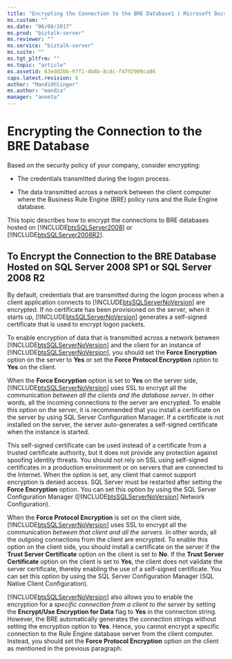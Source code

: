 ```yaml
---
title: "Encrypting the Connection to the BRE Database1 | Microsoft Docs"
ms.custom: ""
ms.date: "06/08/2017"
ms.prod: "biztalk-server"
ms.reviewer: ""
ms.service: "biztalk-server"
ms.suite: ""
ms.tgt_pltfrm: ""
ms.topic: "article"
ms.assetid: 63edd2bb-97f1-4b8b-8cdc-f4792909ca86
caps.latest.revision: 6
author: "MandiOhlinger"
ms.author: "mandia"
manager: "anneta"
---
```

# Encrypting the Connection to the BRE Database
Based on the security policy of your company, consider encrypting:  
  
-   The credentials transmitted during the logon process.  
  
-   The data transmitted across a network between the client computer where the Business Rule Engine (BRE) policy runs and the Rule Engine database.  
  
 This topic describes how to encrypt the connections to BRE databases hosted on [!INCLUDE[btsSQLServer2008](../includes/btssqlserver2008-md.md)] or [!INCLUDE[btsSQLServer2008R2](../includes/btssqlserver2008r2-md.md)].  
  
## To Encrypt the Connection to the BRE Database Hosted on SQL Server 2008 SP1 or SQL Server 2008 R2  
 By default, credentials that are transmitted during the logon process when a client application connects to [!INCLUDE[btsSQLServerNoVersion](../includes/btssqlservernoversion-md.md)] are encrypted. If no certificate has been provisioned on the server, when it starts up, [!INCLUDE[btsSQLServerNoVersion](../includes/btssqlservernoversion-md.md)] generates a self-signed certificate that is used to encrypt logon packets.  
  
 To enable encryption of data that is transmitted across a network between [!INCLUDE[btsSQLServerNoVersion](../includes/btssqlservernoversion-md.md)] and the client for an instance of [!INCLUDE[btsSQLServerNoVersion](../includes/btssqlservernoversion-md.md)], you should set the **Force Encryption** option on the server to **Yes** or set the **Force Protocol Encryption** option to **Yes** on the client.  
  
 When the **Force Encryption** option is set to **Yes** on the server side, [!INCLUDE[btsSQLServerNoVersion](../includes/btssqlservernoversion-md.md)] uses SSL to encrypt all the communication *between all the clients and the database server*. In other words, all the incoming connections to the server are encrypted. To enable this option on the server, it is recommended that you install a certificate on the server by using SQL Server Configuration Manager. If a certificate is not installed on the server, the server auto-generates a self-signed certificate when the instance is started.  
  
 This self-signed certificate can be used instead of a certificate from a trusted certificate authority, but it does not provide any protection against spoofing identity threats. You should not rely on SSL using self-signed certificates in a production environment or on servers that are connected to the Internet. When the option is set, any client that cannot support encryption is denied access. SQL Server must be restarted after setting the **Force Encryption** option. You can set this option by using the SQL Server Configuration Manager ([!INCLUDE[btsSQLServerNoVersion](../includes/btssqlservernoversion-md.md)] Network Configuration).  
  
 When the **Force Protocol Encryption** is set on the client side, [!INCLUDE[btsSQLServerNoVersion](../includes/btssqlservernoversion-md.md)] uses SSL to encrypt all the communication *between that client and all the servers*. In other words, all the outgoing connections from the client are encrypted. To enable this option on the client side, you should install a certificate on the server if the **Trust Server Certificate** option on the client is set to **No**. If the **Trust Server Certificate** option on the client is set to **Yes**, the client does not validate the server certificate, thereby enabling the use of a self-signed certificate. You can set this option by using the SQL Server Configuration Manager (SQL Native Client Configuration).  
  
 [!INCLUDE[btsSQLServerNoVersion](../includes/btssqlservernoversion-md.md)] also allows you to enable the encryption for a *specific connection from a client to the server* by setting the **Encrypt/Use Encryption for Data** flag to **Yes** in the connection string. However, the BRE automatically generates the connection strings without setting the encryption option to **Yes**. Hence, you cannot encrypt a specific connection to the Rule Engine database server from the client computer. Instead, you should set the **Force Protocol Encryption** option on the client as mentioned in the previous paragraph.